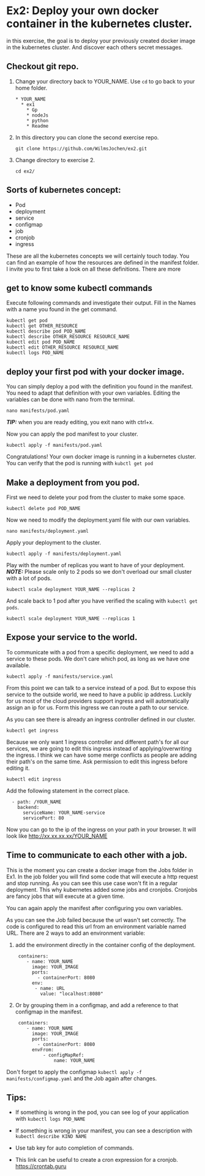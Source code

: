 # Ex2: Deploy your own docker container in the kubernetes cluster.

in this exercise, the goal is to deploy your previously created docker image in the kubernetes cluster. And discover each others secret messages.

## Checkout git repo.
1. Change your directory back to YOUR_NAME. Use `cd` to go back to your home folder.
    ```
    * YOUR_NAME
      * ex1
        * Gp
        * nodeJs
        * python
        * Readme
    ```
2. In this directory you can clone the second exercise repo.
    ```
    git clone https://github.com/WilmsJochen/ex2.git
    ```
3. Change directory to exercise 2.
    ```
    cd ex2/
    ```
   
## Sorts of kubernetes concept:
- Pod
- deployment
- service
- configmap
- job
- cronjob
- ingress

These are all the kubernetes concepts we will certainly touch today. You can find an example of how the resources are defined in the manifest folder.
I invite you to first take a look on all these definitions. There are more

## get to know some kubectl commands

Execute following commands and investigate their output. Fill in the Names with a name you found in the get command.

```
kubectl get pod
kubectl get OTHER_RESOURCE 
kubectl describe pod POD_NAME
kubectl describe OTHER_RESOURCE RESOURCE_NAME
kubectl edit pod POD_NAME
kubectl edit OTHER_RESOURCE RESOURCE_NAME
kubectl logs POD_NAME       
```

## deploy your first pod with your docker image.

You can simply deploy a pod with the definition you found in the manifest. You need to adapt that definition with your own variables.
Editing the variables can be done with nano from the terminal. 

```
nano manifests/pod.yaml
```

**_TIP:_**  when you are ready editing, you exit nano with ctrl+x.

Now you can apply the pod manifest to your cluster.
```
kubectl apply -f manifests/pod.yaml
```

Congratulations! Your own docker image is running in a kubernetes cluster.
You can verify that the pod is running with `kubctl get pod`

## Make a deployment from you pod.

First we need to delete your pod from the cluster to make some space.
```
kubectl delete pod POD_NAME
```

Now we need to modify the deployment.yaml file with our own variables.
```
nano manifests/deployment.yaml
```

Apply your deployment to the cluster.
```
kubectl apply -f manifests/deployment.yaml
```
Play with the number of replicas you want to have of your deployment.
**_NOTE:_**  Please scale only to 2 pods so we don't overload our small cluster with a lot of pods.
```
kubectl scale deployment YOUR_NAME --replicas 2
```
And scale back to 1 pod after you have verified the scaling with `kubectl get pods`.
```
kubectl scale deployment YOUR_NAME --replicas 1
```

## Expose your service to the world.
To communicate with a pod from a specific deployment, we need to add a service to these pods. We don't care which pod, as long as we have one available.
```
kubectl apply -f manifests/service.yaml
```

From this point we can talk to a service instead of a pod. But to expose this service to the outside world, we need to have a public ip address. Luckily for us most of the cloud providers support ingress and will automatically assign an ip for us.
Form this ingress we can route a path to our service.

As you can see there is already an ingress controller defined in our cluster.
```
kubectl get ingress
```

Because we only want 1 ingress controller and different path's for all our services, we are going to edit this ingress instead of applying/overwriting the ingress.
I think we can have some merge conflicts as people are adding their path's on the same time. Ask permission to edit this ingress before editing it.
```
kubectl edit ingress
```

Add the following statement in the correct place.
```
  - path: /YOUR_NAME
    backend:
      serviceName: YOUR_NAME-service
      servicePort: 80
```

Now you can go to the ip of the ingress on your path in your browser. It will look like http://xx.xx.xx.xx/YOUR_NAME

## Time to communicate to each other with a job. 

This is the moment you can create a docker image from the Jobs folder in Ex1. In the job folder you will find some code that will execute a http request and stop running.
As you can see this use case won't fit in a regular deployment. This why kubernetes added some jobs and cronjobs. Cronjobs are fancy jobs that will execute at a given time.

You can again apply the manifest after configuring you own variables.

As you can see the Job failed because the url wasn't set correctly. The code is configured to read this url from an environment variable named URL.
There are 2 ways to add an environment variable: 

1. add the environment directly in the container config of the deployment.
    ```
     containers:     
        - name: YOUR_NAME
          image: YOUR_IMAGE
          ports:
            - containerPort: 8080
          env:
           - name: URL
             value: "localhost:8080"
    ```
2. Or by grouping them in a configmap, and add a reference to that configmap in the manifest.
    ```
     containers:     
        - name: YOUR_NAME
          image: YOUR_IMAGE
          ports:
            - containerPort: 8080
          envFrom:
              - configMapRef:
                  name: YOUR_NAME
    ```

 Don't forget to apply the configmap `kubectl apply -f manifests/configmap.yaml` and the Job again after changes.


## Tips:
- If something is wrong in the pod, you can see log of your application with `kubectl logs POD_NAME`

- If something is wrong in your manifest, you can see a description with `kubectl describe KIND NAME`

- Use tab key for auto completion of commands.

- This link can be useful to create a cron expression for a cronjob.
https://crontab.guru
